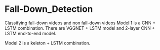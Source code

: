 # Fall-Down_Detection
Classifying fall-down videos and non fall-down videos
Model 1 is a CNN + LSTM combination.
There are VGGNET + LSTM model and 2-layer CNN + LSTM end-to-end model.

Model 2 is a keleton + LSTM combination.
